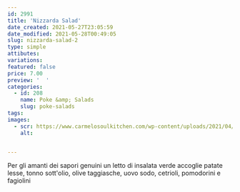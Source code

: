 ```yaml
---
id: 2991
title: 'Nizzarda Salad'
date_created: 2021-05-27T23:05:59
date_modified: 2021-05-28T00:49:05
slug: nizzarda-salad-2
type: simple
attibutes: 
variations:
featured: false
price: 7.00
preview: '  '
categories: 
  - id: 208
    name: Poke &amp; Salads
    slug: poke-salads
tags: 
images: 
  - scr: https://www.carmelosoulkitchen.com/wp-content/uploads/2021/04/NIZZARDA-Salad-MKT-21.png
    alt: 


---
```


<p>Per gli amanti dei sapori genuini un letto di insalata verde accoglie patate lesse, tonno sott'olio, olive taggiasche, uovo sodo, cetrioli, pomodorini e fagiolini</p>

